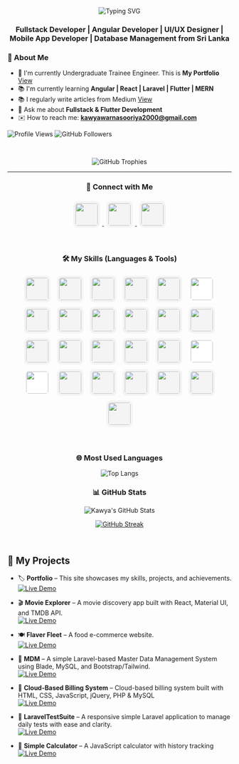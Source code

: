 
<p align="center">
  <img src="https://readme-typing-svg.herokuapp.com?font=Fira+Code&weight=600&size=24&duration=3000&pause=1000&color=0639f9&center=true&vCenter=true&width=600&lines=Hi,+I+am+Kawya+Warnasuriya;" alt="Typing SVG" />
</p>

### <p align="center">Fullstack Developer | Angular Developer | UI/UX Designer | Mobile App Developer | Database Management from Sri Lanka </p>

### 🌟 About Me
- 💪 I'm currently Undergraduate Trainee Engineer. This is **My Portfolio** [View](https://portfolio-seven-wheat-68.vercel.app/)
- 📚 I'm currently learning **Angular | React | Laravel | Flutter | MERN**
- 📚 I regularly write articles from Medium [View](https://medium.com/@kawi5570)
- 📱 Ask me about **Fullstack & Flutter Development**
- ✉️ How to reach me: **kawyawarnasooriya2000@gmail.com**
  
<p align="left">
  <img src="https://komarev.com/ghpvc/?username=KawyaWarnasuriya&color=blue" alt="Profile Views"/>
  <img src="https://img.shields.io/github/followers/KawyaWarnasuriya?style=social" alt="GitHub Followers"/>
</p>

<br>


<p align="center">
  <img src="https://github-profile-trophy.vercel.app/?username=KawyaWarnasuriya&theme=flat&margin-w=15" alt="GitHub Trophies">
</p>


---

### <p align="center"> 👥 Connect with Me </p>
<p align="center">
  <a href="https://www.linkedin.com/in/kawyawarnasuriya">
    <img src="https://cdn.jsdelivr.net/gh/devicons/devicon/icons/linkedin/linkedin-original.svg" height="50" width="50" style="border-radius:10px; padding:5px; margin:5px; background:#f4f4f4"/>
  </a>
  <a href="https://github.com/kawyawarnasuriya">
    <img src="https://cdn.jsdelivr.net/gh/devicons/devicon/icons/github/github-original.svg" height="50" width="50" style="border-radius:10px; padding:5px; margin:5px; background:#f4f4f4"/>
  </a>
  <a href="https://medium.com/@kawi5570">
    <img src="https://cdn-icons-png.flaticon.com/512/5968/5968906.png" height="50" width="50" style="border-radius:10px; padding:5px; margin:5px; background:#f4f4f4"/>
  </a>
</p>

<br>

### <p align="center"> 🛠️ My Skills (Languages & Tools)

<p align="center">
  <img src="https://cdn.jsdelivr.net/gh/devicons/devicon/icons/java/java-original.svg" height="50" width="50" style="border-radius:10px; padding:5px; margin:5px; background:#f4f4f4"/>
  <img src="https://cdn.jsdelivr.net/gh/devicons/devicon/icons/python/python-original.svg" height="50" width="50" style="border-radius:10px; padding:5px; margin:5px; background:#f4f4f4"/>
  <img src="https://cdn.jsdelivr.net/gh/devicons/devicon/icons/html5/html5-original.svg" height="50" width="50" style="border-radius:10px; padding:5px; margin:5px; background:#f4f4f4"/>
  <img src="https://cdn.jsdelivr.net/gh/devicons/devicon/icons/css3/css3-original.svg" height="50" width="50" style="border-radius:10px; padding:5px; margin:5px; background:#f4f4f4"/>
  <img src="https://cdn.jsdelivr.net/gh/devicons/devicon/icons/tailwindcss/tailwindcss-original.svg" height="50" width="50" style="border-radius:10px; padding:5px; margin:5px; background:#f4f4f4"/>
  <img src="https://commons.wikimedia.org/wiki/Special:FilePath/Unofficial_JavaScript_logo_2.svg" height="50" width="50" style="border-radius:10px; padding:5px; margin:5px; background:#ffffff"/>
  <img src="https://cdn.jsdelivr.net/gh/devicons/devicon/icons/angularjs/angularjs-original.svg" height="50" width="50" style="border-radius:10px; padding:5px; margin:5px; background:#f4f4f4"/>
  <img src="https://cdn.jsdelivr.net/gh/devicons/devicon/icons/react/react-original.svg" height="50" width="50" style="border-radius:10px; padding:5px; margin:5px; background:#f4f4f4"/>
  <img src="https://cdn.jsdelivr.net/gh/devicons/devicon/icons/nodejs/nodejs-original.svg" height="50" width="50" style="border-radius:10px; padding:5px; margin:5px; background:#f4f4f4"/>
  <img src="https://cdn.jsdelivr.net/gh/devicons/devicon/icons/wordpress/wordpress-original.svg" height="50" width="50" style="border-radius:10px; padding:5px; margin:5px; background:#f4f4f4"/>
  <img src="https://cdn.jsdelivr.net/gh/devicons/devicon/icons/laravel/laravel-original.svg" height="50" width="50" style="border-radius:10px; padding:5px; margin:5px; background:#f4f4f4"/>
  <img src="https://www.vectorlogo.zone/logos/getbootstrap/getbootstrap-icon.svg" height="50" width="50" style="border-radius:10px; padding:5px; margin:5px; background:#f4f4f4"/> 
  <img src="https://cdn.jsdelivr.net/gh/devicons/devicon/icons/flutter/flutter-original.svg" height="50" width="50" style="border-radius:10px; padding:5px; margin:5px; background:#f4f4f4"/>
  <img src="https://cdn.jsdelivr.net/gh/devicons/devicon/icons/dart/dart-original.svg" height="50" width="50" style="border-radius:10px; padding:5px; margin:5px; background:#f4f4f4"/>
  <img src="https://cdn.jsdelivr.net/gh/devicons/devicon/icons/androidstudio/androidstudio-original.svg" height="50" width="50" style="border-radius:10px; padding:5px; margin:5px; background:#f4f4f4"/>
  <img src="https://cdn.jsdelivr.net/gh/devicons/devicon/icons/mysql/mysql-original.svg" height="50" width="50" style="border-radius:10px; padding:5px; margin:5px; background:#f4f4f4"/>
  <img src="https://cdn.jsdelivr.net/gh/devicons/devicon/icons/firebase/firebase-plain.svg" height="50" width="50" style="border-radius:10px; padding:5px; margin:5px; background:#f4f4f4"/>
  <img src="https://cdn.jsdelivr.net/gh/devicons/devicon/icons/photoshop/photoshop-original.svg" height="50" width="50" style="border-radius:10px; padding:5px; margin:5px; background:#ffffff"/>
  <img src="https://commons.wikimedia.org/wiki/Special:FilePath/Adobe_Illustrator_CC_icon.svg" height="50" width="50" style="border-radius:10px; padding:5px; margin:5px; background:#ffffff"/>
  <img src="https://cdn.jsdelivr.net/gh/devicons/devicon/icons/git/git-original.svg" height="50" width="50" style="border-radius:10px; padding:5px; margin:5px; background:#f4f4f4"/>
  <img src="https://cdn.jsdelivr.net/gh/devicons/devicon/icons/php/php-original.svg" height="50" width="50" style="border-radius:10px; padding:5px; margin:5px; background:#f4f4f4"/>
  <img src="https://cdn.jsdelivr.net/gh/devicons/devicon/icons/spring/spring-original.svg" height="50" width="50" style="border-radius:10px; padding:5px; margin:5px; background:#f4f4f4"/>
  <img src="https://cdn.jsdelivr.net/gh/devicons/devicon/icons/figma/figma-original.svg" height="50" width="50" style="border-radius:10px; padding:5px; margin:5px; background:#f4f4f4"/>
  <img src="https://cdn.jsdelivr.net/gh/devicons/devicon/icons/canva/canva-original.svg" height="50" width="50" style="border-radius:10px; padding:5px; margin:5px; background:#f4f4f4"/>
  <img src="https://upload.wikimedia.org/wikipedia/commons/9/98/Apache_NetBeans_Logo.svg" height="50" width="50" style="border-radius:10px; padding:5px; margin:5px; background:#f4f4f4"/>
</p>




<br>

### <p align="center"> 🌐 Most Used Languages

<p align="center">
  <img src="https://github-readme-stats.vercel.app/api/top-langs/?username=KawyaWarnasuriya&layout=compact&theme=flat&margin-w=15" alt="Top Langs">
</p>


<h3 align="center">📊 GitHub Stats</h3>

<p align="center">
  <img src="https://github-readme-stats.vercel.app/api?username=KawyaWarnasuriya&show_icons=true&theme=radical" alt="Kawya's GitHub Stats" />
</p>

<p align="center">
  <a href="https://git.io/streak-stats">
    <img src="https://streak-stats.demolab.com/?user=KawyaWarnasuriya&theme=radical" alt="GitHub Streak" />
  </a>
</p>
<br>

## 🎯 My Projects 

- 🏷️ **Portfolio** – This site showcases my skills, projects, and achievements.  
  [![Live Demo](https://img.shields.io/badge/Demo-Click%20Here-blue?style=flat&logo=html5)](https://kawyawarnasuriya.github.io/portfolio/)

- 🎬 **Movie Explorer** – A movie discovery app built with React, Material UI, and TMDB API.  
  [![Live Demo](https://img.shields.io/badge/Demo-Click%20Here-teal?style=flat&logo=react)](https://movie-explorer-git-master-kawiws-projects.vercel.app/)

- 🍽️ **Flaver Fleet** – A food e-commerce website.  
  [![Live Demo](https://img.shields.io/badge/Demo-Click%20Here-orange?style=flat&logo=html5)](https://kawyawarnasuriya.github.io/FlavorFleet-Website/)

- 💾 **MDM** – A simple Laravel-based Master Data Management System using Blade, MySQL, and Bootstrap/Tailwind.   
  [![Live Demo](https://img.shields.io/badge/Demo-Click%20Here-red?style=flat&logo=laravel)](https://drive.google.com/file/d/12uGbO0ZFPEGYaR-OMuRUAROHoXAMqUzb/view?usp=sharing)

- 🛒 **Cloud-Based Billing System** – Cloud-based billing system built with HTML, CSS, JavaScript, jQuery, PHP & MySQL  
  [![Live Demo](https://img.shields.io/badge/Demo-Click%20Here-blue?style=flat&logo=javascript)](https://drive.google.com/file/d/1e818DB_FFLt04jvcra-EJIz99B-YFTrd/view?usp=sharing)

- 🧪 **LaravelTestSuite** – A responsive simple Laravel application to manage daily tests with ease and clarity.  
  [![Live Demo](https://img.shields.io/badge/Demo-Click%20Here-red?style=flat&logo=laravel)](https://drive.google.com/file/d/1g1anF9SZzxGWMBxad8gQhC2UCnOosfHX/view?usp=sharing)

- 🧮 **Simple Calculator** – A JavaScript calculator with history tracking  
  [![Live Demo](https://img.shields.io/badge/Demo-Click%20Here-lightgrey?style=flat&logo=javascript)](https://kawyawarnasuriya.github.io/Simple-Calculator/)

